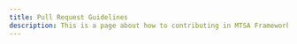```yaml
---
title: Pull Request Guidelines
description: This is a page about how to contributing in MTSA Framework
---
```


